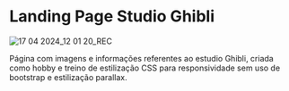 # Landing Page Studio Ghibli

![17 04 2024_12 01 20_REC](https://github.com/maindan/ghibli/assets/130112273/41a8f5c6-eed5-4709-a381-f653056d2b6d)

<p>Página com imagens e informações referentes ao estudio Ghibli, criada como hobby e treino de estilização CSS para responsividade sem uso de bootstrap e estilização parallax.</p>
